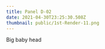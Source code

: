 ```yaml
---
title: Panel D-02
date: 2021-04-30T23:25:30.508Z
thumbnail: public/1st-Render-11.png
---
```

Big baby head
